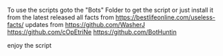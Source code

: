 To use the scripts goto the "Bots" Folder to get the script
or just install it from the latest released 
all facts from https://bestlifeonline.com/useless-facts/
updates from 
https://github.com/WasherJ
https://github.com/cOpEtriNe
https://github.com/BotHuntin

enjoy the script
